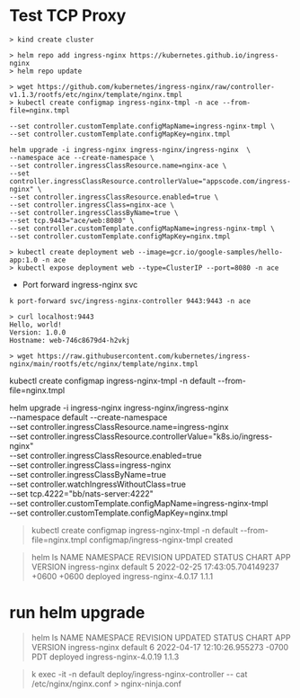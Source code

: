 # Test TCP Proxy

```
> kind create cluster
```

```
> helm repo add ingress-nginx https://kubernetes.github.io/ingress-nginx
> helm repo update
```

```
> wget https://github.com/kubernetes/ingress-nginx/raw/controller-v1.1.3/rootfs/etc/nginx/template/nginx.tmpl
> kubectl create configmap ingress-nginx-tmpl -n ace --from-file=nginx.tmpl

--set controller.customTemplate.configMapName=ingress-nginx-tmpl \
--set controller.customTemplate.configMapKey=nginx.tmpl
```

```
helm upgrade -i ingress-nginx ingress-nginx/ingress-nginx  \
--namespace ace --create-namespace \
--set controller.ingressClassResource.name=nginx-ace \
--set controller.ingressClassResource.controllerValue="appscode.com/ingress-nginx" \
--set controller.ingressClassResource.enabled=true \
--set controller.ingressClass=nginx-ace \
--set controller.ingressClassByName=true \
--set tcp.9443="ace/web:8080" \
--set controller.customTemplate.configMapName=ingress-nginx-tmpl \
--set controller.customTemplate.configMapKey=nginx.tmpl
```


```
> kubectl create deployment web --image=gcr.io/google-samples/hello-app:1.0 -n ace
> kubectl expose deployment web --type=ClusterIP --port=8080 -n ace
```

- Port forward ingress-nginx svc

```
k port-forward svc/ingress-nginx-controller 9443:9443 -n ace
```

```
> curl localhost:9443
Hello, world!
Version: 1.0.0
Hostname: web-746c8679d4-h2vkj
```



```
> wget https://raw.githubusercontent.com/kubernetes/ingress-nginx/main/rootfs/etc/nginx/template/nginx.tmpl

```



kubectl create configmap ingress-nginx-tmpl -n default --from-file=nginx.tmpl

helm upgrade -i ingress-nginx ingress-nginx/ingress-nginx  \
--namespace default --create-namespace \
--set controller.ingressClassResource.name=ingress-nginx \
--set controller.ingressClassResource.controllerValue="k8s.io/ingress-nginx" \
--set controller.ingressClassResource.enabled=true \
--set controller.ingressClass=ingress-nginx \
--set controller.ingressClassByName=true \
--set controller.watchIngressWithoutClass=true \
--set tcp.4222="bb/nats-server:4222" \
--set controller.customTemplate.configMapName=ingress-nginx-tmpl \
--set controller.customTemplate.configMapKey=nginx.tmpl




> kubectl create configmap ingress-nginx-tmpl -n default --from-file=nginx.tmpl
configmap/ingress-nginx-tmpl created

> helm ls
NAME         	NAMESPACE	REVISION	UPDATED                                  	STATUS  	CHART               	APP VERSION
ingress-nginx	default  	5       	2022-02-25 17:43:05.704149237 +0600 +0600	deployed	ingress-nginx-4.0.17	1.1.1

# run helm upgrade

> helm ls
NAME         	NAMESPACE	REVISION	UPDATED                             	STATUS  	CHART               	APP VERSION
ingress-nginx	default  	6       	2022-04-17 12:10:26.955273 -0700 PDT	deployed	ingress-nginx-4.0.19	1.1.3



> k exec -it -n default deploy/ingress-nginx-controller -- cat /etc/nginx/nginx.conf > nginx-ninja.conf
